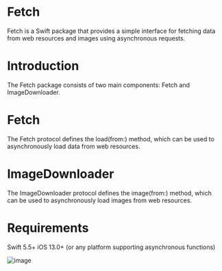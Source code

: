 # Fetch


Fetch is a Swift package that provides a simple interface for fetching data from web resources and images using asynchronous requests.

# Introduction

The Fetch package consists of two main components: Fetch and ImageDownloader.

# Fetch

The Fetch protocol defines the load(from:) method, which can be used to asynchronously load data from web resources.

# ImageDownloader

The ImageDownloader protocol defines the image(from:) method, which can be used to asynchronously load images from web resources.

# Requirements

Swift 5.5+
iOS 13.0+ (or any platform supporting asynchronous functions)

![image](https://github.com/Vosikkk/Fetcher/assets/112954998/97b7f9d0-add1-472b-921b-c723f2a33dc3)
